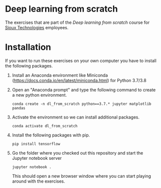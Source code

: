 # Deep learning from scratch

The exercises that are part of the *Deep learning from scratch* course for [Sioux Technologies](https://www.sioux.eu/) employees.

# Installation

If you want to run these exercises on your own computer you have to install the following packages.

1. Install an Anaconda environment like Miniconda (https://docs.conda.io/en/latest/miniconda.html) for Python 3.7/3.8
2. Open an "Anaconda prompt" and type the following command to create a new python environment.

       conda create -n dl_from_scratch python==3.7.* jupyter matplotlib pandas

3. Activate the environment so we can install additional packages.

       conda activate dl_from_scratch

4. Install the following packages with pip.

       pip install tensorflow

5. Go the folder where you checked out this repository and start the Jupyter notebook server

       jupyter notebook .

   This should open a new browser window where you can start playing around with the exercises.

